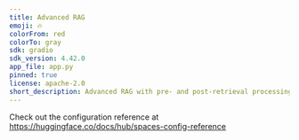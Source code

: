 ```yaml
---
title: Advanced RAG
emoji: 🔥
colorFrom: red
colorTo: gray
sdk: gradio
sdk_version: 4.42.0
app_file: app.py
pinned: true
license: apache-2.0
short_description: Advanced RAG with pre- and post-retrieval processing
---
```


Check out the configuration reference at https://huggingface.co/docs/hub/spaces-config-reference

